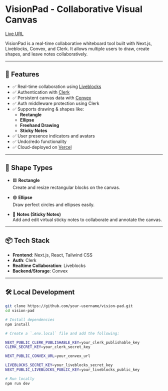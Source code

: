 # VisionPad - Collaborative Visual Canvas

[Live URL](https://vision-pad-nine.vercel.app/)

VisionPad is a real-time collaborative whiteboard tool built with Next.js, Liveblocks, Convex, and Clerk. It allows multiple users to draw, create shapes, and leave notes collaboratively.

---

## 🚀 Features

- ✅ Real-time collaboration using [Liveblocks](https://liveblocks.io/)
- ✅ Authentication with [Clerk](https://clerk.dev/)
- ✅ Persistent canvas data with [Convex](https://convex.dev/)
- ✅ Auth middleware protection using Clerk
- ✅ Supports drawing & shapes like:
  - **Rectangle**
  - **Ellipse**
  - **Freehand Drawing**
  - **Sticky Notes**
- ✅ User presence indicators and avatars
- ✅ Undo/redo functionality
- ✅ Cloud-deployed on [Vercel](https://vercel.com/)

---

## 🧩 Shape Types

- 🟦 **Rectangle**  
  Create and resize rectangular blocks on the canvas.

- 🟢 **Ellipse**  
  Draw perfect circles and ellipses easily.

- 📝 **Notes (Sticky Notes)**  
  Add and edit virtual sticky notes to collaborate and annotate the canvas.

---

## 📦 Tech Stack

- **Frontend**: Next.js, React, Tailwind CSS
- **Auth**: Clerk
- **Realtime Collaboration**: Liveblocks
- **Backend/Storage**: Convex

---

## 🛠️ Local Development

```bash
git clone https://github.com/your-username/vision-pad.git
cd vision-pad

# Install dependencies
npm install

# Create a `.env.local` file and add the following:

NEXT_PUBLIC_CLERK_PUBLISHABLE_KEY=your_clerk_publishable_key
CLERK_SECRET_KEY=your_clerk_secret_key

NEXT_PUBLIC_CONVEX_URL=your_convex_url

LIVEBLOCKS_SECRET_KEY=your_liveblocks_secret_key
NEXT_PUBLIC_LIVEBLOCKS_PUBLIC_KEY=your_liveblocks_public_key

# Run locally
npm run dev
